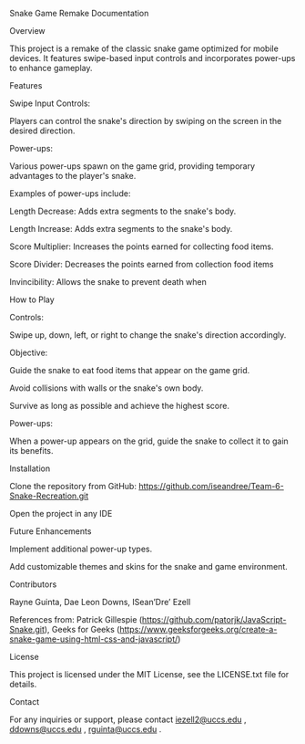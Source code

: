 Snake Game Remake Documentation 

Overview 

This project is a remake of the classic snake game optimized for mobile devices. It features swipe-based input controls and incorporates power-ups to enhance gameplay. 

Features 

Swipe Input Controls: 

Players can control the snake's direction by swiping on the screen in the desired direction. 

Power-ups: 

Various power-ups spawn on the game grid, providing temporary advantages to the player's snake. 

Examples of power-ups include: 

Length Decrease: Adds extra segments to the snake's body. 

Length Increase: Adds extra segments to the snake's body. 

Score Multiplier: Increases the points earned for collecting food items. 

Score Divider: Decreases the points earned from collection food items 

Invincibility: Allows the snake to prevent death when  

How to Play 

Controls: 

Swipe up, down, left, or right to change the snake's direction accordingly. 

Objective: 

Guide the snake to eat food items that appear on the game grid. 

Avoid collisions with walls or the snake's own body. 

Survive as long as possible and achieve the highest score. 

Power-ups: 

When a power-up appears on the grid, guide the snake to collect it to gain its benefits. 

Installation 

Clone the repository from GitHub: https://github.com/iseandree/Team-6-Snake-Recreation.git 

Open the project in any IDE 

Future Enhancements 

Implement additional power-up types. 

Add customizable themes and skins for the snake and game environment. 

Contributors 

Rayne Guinta, Dae Leon Downs, ISean’Dre’ Ezell 

References from: Patrick Gillespie (https://github.com/patorjk/JavaScript-Snake.git), Geeks for Geeks (https://www.geeksforgeeks.org/create-a-snake-game-using-html-css-and-javascript/) 

License 

This project is licensed under the MIT License, see the LICENSE.txt file for details. 

Contact 

For any inquiries or support, please contact iezell2@uccs.edu , ddowns@uccs.edu , rguinta@uccs.edu . 

 
